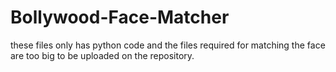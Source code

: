 # Bollywood-Face-Matcher
these files only has python code and the files required for matching the face are too big to be uploaded on the repository.
